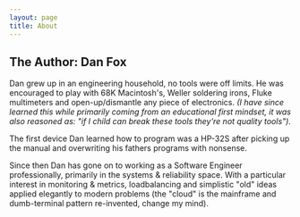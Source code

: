 ```yaml
---
layout: page
title: About
---
```



The Author: Dan Fox
-------------------

Dan grew up in an engineering household, no tools were off limits. He was
encouraged to play with 68K Macintosh's, Weller soldering irons, Fluke
multimeters and open-up/dismantle any piece of electronics. *(I have since
learned this while primarily coming from an educational first mindset, it
was also reasoned as: "if I child can break these tools they're not quality
tools").*

The first device Dan learned how to program was a HP-32S after picking up the
manual and overwriting his fathers programs with nonsense.

Since then Dan has gone on to working as a Software Engineer professionally,
primarily in the systems & reliability space. With a particular interest in
monitoring & metrics, loadbalancing and simplistic "old" ideas applied
elegantly to modern problems (the "cloud" is the mainframe and dumb-terminal
pattern re-invented, change my mind).
